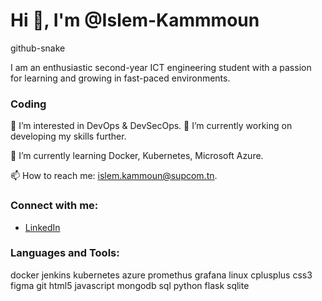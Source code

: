 # Hi 👋, I'm @Islem-Kammmoun

github-snake

I am an enthusiastic second-year ICT engineering student with a passion for learning and growing in fast-paced environments.

### Coding
👀 I’m interested in DevOps & DevSecOps.
🔭 I’m currently working on developing my skills further.

🌱 I’m currently learning Docker, Kubernetes, Microsoft Azure.

📫 How to reach me: islem.kammoun@supcom.tn.


### Connect with me:
- [LinkedIn](https://www.linkedin.com/in/islem-kammoun-a3a6b9245/)

### Languages and Tools:

docker jenkins kubernetes azure promethus grafana linux cplusplus css3 figma git html5 javascript mongodb sql python flask sqlite

<!---
Islem-Kammmoun/Islem-Kammmoun is a ✨ special ✨ repository because its `README.md` (this file) appears on your GitHub profile.
You can click the Preview link to take a look at your changes.
--->
